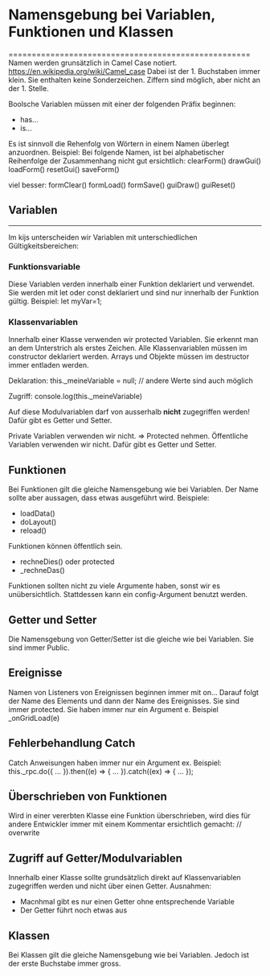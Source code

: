 # Namensgebung bei Variablen, Funktionen und Klassen
====================================================
Namen werden grunsätzlich in Camel Case notiert.
https://en.wikipedia.org/wiki/Camel_case
Dabei ist der 1. Buchstaben immer klein.
Sie enthalten keine Sonderzeichen. Ziffern sind möglich, aber nicht an der 1. Stelle.

Boolsche Variablen müssen mit einer der folgenden Präfix beginnen:
- has... 
- is...

Es ist sinnvoll die Rehenfolg von Wörtern in einem Namen überlegt anzuordnen.
Beispiel: Bei folgende Namen, ist bei alphabetischer Reihenfolge der Zusammenhang
nicht gut ersichtlich:
    clearForm()
    drawGui()
    loadForm()
    resetGui()
    saveForm()

viel besser:
    formClear()
    formLoad()
    formSave()
    guiDraw()
    guiReset()


## Variablen
------------
Im kijs unterscheiden wir Variablen mit unterschiedlichen Gültigkeitsbereichen:

### Funktionsvariable
Diese Variablen verden innerhalb einer Funktion deklariert und verwendet.
Sie werden mit let oder const deklariert und sind nur innerhalb der Funktion gültig.
Beispiel: let myVar=1;

### Klassenvariablen
Innerhalb einer Klasse verwenden wir protected Variablen.
Sie erkennt man an dem Unterstrich als erstes Zeichen.
Alle Klassenvariablen müssen im constructor deklariert werden.
Arrays und Objekte müssen im destructor immer entladen werden.

Deklaration:
this._meineVariable = null;  // andere Werte sind auch möglich

Zugriff:
console.log(this._meineVariable)

Auf diese Modulvariablen darf von ausserhalb **nicht** zugegriffen werden!
Dafür gibt es Getter und Setter.

Private Variablen verwenden wir nicht. => Protected nehmen.
Öffentliche Variablen verwenden wir nicht. Dafür gibt es Getter und Setter.


## Funktionen
Bei Funktionen gilt die gleiche Namensgebung wie bei Variablen.
Der Name sollte aber aussagen, dass etwas ausgeführt wird. Beispiele:
- loadData()
- doLayout()
- reload()

Funktionen können öffentlich sein.
- rechneDies()
oder protected
- _rechneDas()

Funktionen sollten nicht zu viele Argumente haben, sonst wir es unübersichtlich.
Stattdessen kann ein config-Argument benutzt werden.


## Getter und Setter
Die Namensgebung von Getter/Setter ist die gleiche wie bei Variablen. 
Sie sind immer Public.


## Ereignisse
Namen von Listeners von Ereignissen beginnen immer mit on...
Darauf folgt der Name des Elements und dann der Name des Ereignisses.
Sie sind immer protected. 
Sie haben immer nur ein Argument e.
Beispiel _onGridLoad(e)


## Fehlerbehandlung Catch
Catch Anweisungen haben immer nur ein Argument ex.
Beispiel:
    this._rpc.do({
        ...
    }).then((e) => {
        ...
    }).catch((ex) => {
       ...
    });


## Überschrieben von Funktionen
Wird in einer vererbten Klasse eine Funktion überschrieben, wird dies für andere
Entwickler immer mit einem Kommentar ersichtlich gemacht:
// overwrite


## Zugriff auf Getter/Modulvariablen
Innerhalb einer Klasse sollte grundsätzlich direkt auf Klassenvariablen zugegriffen 
werden und nicht über einen Getter.
Ausnahmen:
- Macnhmal gibt es nur einen Getter ohne entsprechende Variable
- Der Getter führt noch etwas aus


## Klassen
Bei Klassen gilt die gleiche Namensgebung wie bei Variablen.
Jedoch ist der erste Buchstabe immer gross.